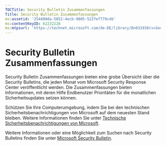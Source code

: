 ```yaml
---
TOCTitle: Security Bulletin Zusammenfassungen
Title: Security Bulletin Zusammenfassungen
ms:assetid: '254400da-5852-4ecb-9805-522fef779c4b'
ms:contentKeyID: 62232228
ms:mtpsurl: 'https://technet.microsoft.com/de-DE/library/Dn631938(v=Security.10)'
---
```


Security Bulletin Zusammenfassungen
===================================

Security Bulletin Zusammenfassungen bieten eine grobe Übersicht über die Security Bulletins, die jeden Monat vom Microsoft Security Response Center veröffentlicht werden. Die Zusammenfassungen bieten Informationen, mit deren Hilfe Endbenutzer Prioritäten für die monatlichen Sicherheitsupdates setzen können.

Schützen Sie Ihre Computerumgebung, indem Sie bei den technischen Sicherheitsbenachrichtigungen von Microsoft auf dem neuesten Stand bleiben. Weitere Informationen finden Sie unter [Technische Sicherheitsbenachrichtigungen von Microsoft](https://technet.microsoft.com/security/dd252948).

Weitere Informationen oder eine Möglichkeit zum Suchen nach Security Bulletins finden Sie unter [Microsoft Security Bulletin](https://technet.microsoft.com/security/bulletin/).